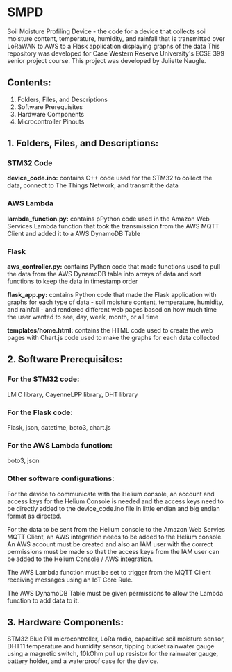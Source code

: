 # SMPD

Soil Moisture Profiling Device - the code for a device that collects soil moisture content, temperature, humidity, and rainfall that is transmitted over LoRaWAN to AWS to a Flask application displaying graphs of the data
This repository was developed for Case Western Reserve University's ECSE 399 senior project course. This project was developed by Juliette Naugle.

## Contents:


1. Folders, Files, and Descriptions
2. Software Prerequisites
3. Hardware Components
4. Microcontroller Pinouts


## 1. Folders, Files, and Descriptions:


### **STM32 Code**

**device_code.ino:** contains C++ code used for the STM32 to collect the data, connect to The Things Network, and transmit the data

### **AWS Lambda**

**lambda_function.py:** contains pPython code used in the Amazon Web Services Lambda function that took the transmission from the AWS MQTT Client and added it to a AWS DynamoDB Table

### **Flask**

**aws_controller.py:** contains Python code that made functions used to pull the data from the AWS DynamoDB table into arrays of data and sort functions to keep the data in timestamp order

**flask_app.py:** contains Python code that made the Flask application with graphs for each type of data - soil moisture content, temperature, humidity, and rainfall - and rendered different web pages based on how much time the user wanted to see, day, week, month, or all time

**templates/home.html:** contains the HTML code used to create the web pages with Chart.js code used to make the graphs for each data collected


## 2. Software Prerequisites:


### **For the STM32 code:**

LMIC library, CayenneLPP library, DHT library


### **For the Flask code:**

Flask, json, datetime, boto3, chart.js


### **For the AWS Lambda function:**

boto3, json


### **Other software configurations:**

For the device to communicate with the Helium console, an account and access keys for the Helium Console is needed and the access keys need to be directly added to the device_code.ino file in little endian and big endian format as directed.

For the data to be sent from the Helium console to the Amazon Web Servies MQTT Client, an AWS integration needs to be added to the Helium console. An AWS account must be created and also an IAM user with the correct permissions must be made so that the access keys from the IAM user can be added to the Helium Console / AWS integration.

The AWS Lambda function must be set to trigger from the MQTT Client receiving messages using an IoT Core Rule.

The AWS DynamoDB Table must be given permissions to allow the Lambda function to add data to it.


## 3. Hardware Components:

STM32 Blue Pill microcontroller, LoRa radio, capacitive soil moisture sensor, DHT11 temperature and humidity sensor, tipping bucket rainwater gauge using a magnetic switch, 10kOhm pull up resistor for the rainwater gauge, battery holder, and a waterproof case for the device.

